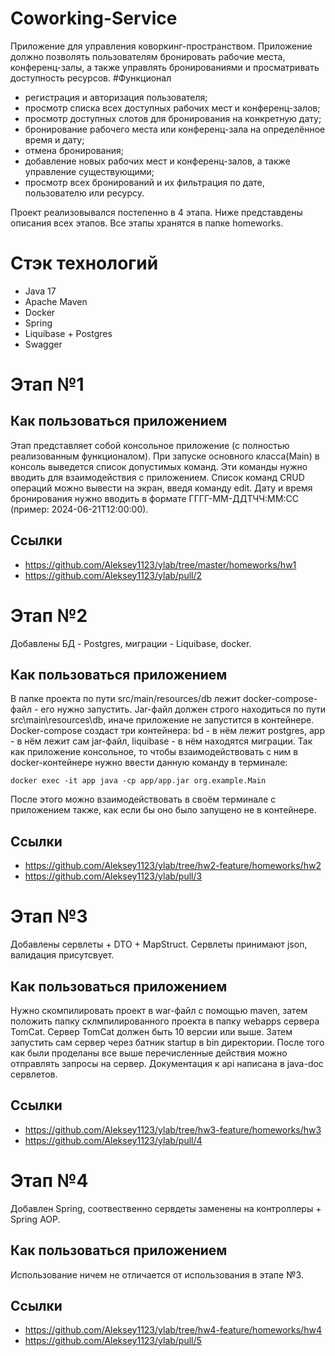 # Coworking-Service
  Приложение для управления коворкинг-пространством. Приложение должно позволять пользователям бронировать рабочие места, конференц-залы, а также управлять бронированиями и просматривать доступность ресурсов.
#Функционал
  - регистрация и авторизация пользователя;
  - просмотр списка всех доступных рабочих мест и конференц-залов;
  - просмотр доступных слотов для бронирования на конкретную дату;
  - бронирование рабочего места или конференц-зала на определённое время и дату;
  - отмена бронирования;
  - добавление новых рабочих мест и конференц-залов, а также управление существующими;
  - просмотр всех бронирований и их фильтрация по дате, пользователю или ресурсу. 

Проект реализовывался постепенно в 4 этапа. Ниже представдены описания всех этапов. Все этапы хранятся в папке homeworks. 

# Стэк технологий
- Java 17
- Apache Maven
- Docker
- Spring
- Liquibase + Postgres
- Swagger

# Этап №1

## Как пользоваться приложением 
  Этап представляет собой консольное приложение (с полностью реализованным функционалом). При запуске основного класса(Main) в консоль выведется список допустимых команд. Эти команды нужно вводить для взаимодействия с приложением. Список команд CRUD операций можно вывести на экран, введя команду edit. Дату и время бронирования нужно вводить в формате ГГГГ-ММ-ДДTЧЧ:ММ:CC (пример: 2024-06-21T12:00:00).

## Ссылки
- https://github.com/Aleksey1123/ylab/tree/master/homeworks/hw1
- https://github.com/Aleksey1123/ylab/pull/2

# Этап №2
  Добавлены БД - Postgres, миграции - Liquibase, docker.

## Как пользоваться приложением
  В папке проекта по пути src/main/resources/db лежит docker-compose-файл - его нужно запустить. Jar-файл должен строго находиться по пути src\main\resources\db, иначе приложение не запустится в контейнере. Docker-compose создаст три контейнера: bd - в нём лежит postgres, app - в нём лежит сам jar-файл, liquibase - в нём находятся миграции. Так как приложение консольное, то чтобы взаимодействовать с ним в docker-контейнере нужно ввести данную команду в терминале: 
````
docker exec -it app java -cp app/app.jar org.example.Main
````
После этого можно взаимодействовать в своём терминале с приложением также, как если бы оно было запущено не в контейнере.

## Ссылки
- https://github.com/Aleksey1123/ylab/tree/hw2-feature/homeworks/hw2
- https://github.com/Aleksey1123/ylab/pull/3

# Этап №3
  Добавлены сервлеты + DTO + MapStruct. Сервлеты принимают json, валидация присутсвует.

## Как пользоваться приложением
  Нужно скомпилировать проект в war-файл с помощью maven, затем положить папку склмпилированного проекта в папку webapps сервера TomCat. Сервер TomCat должен быть 10 версии или выше. Затем запустить сам сервер через батник startup в bin директории. После того как были проделаны все выше перечисленные действия можно отправлять запросы на сервер. Документация к api написана в java-doc сервлетов.

## Ссылки
- https://github.com/Aleksey1123/ylab/tree/hw3-feature/homeworks/hw3
- https://github.com/Aleksey1123/ylab/pull/4

# Этап №4
  Добавлен Spring, соотвественно сервдеты заменены на контроллеры + Spring AOP.

## Как пользоваться приложением
  Использование ничем не отличается от использования в этапе №3.

## Ссылки
- https://github.com/Aleksey1123/ylab/tree/hw4-feature/homeworks/hw4
- https://github.com/Aleksey1123/ylab/pull/5
